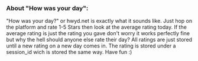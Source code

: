 ### About "How was your day":
"How was your day?" or hwyd.net is exactly what it sounds like. Just hop on the platform and rate 1-5 Stars then look at the average rating today.
If the average rating is just the rating you gave don't worry it works perfectly fine but why the hell should anyone else rate their day?
All ratings are just stored until a new rating on a new day comes in. The rating is stored under a session_id wich is stored the same way.
Have fun :)
